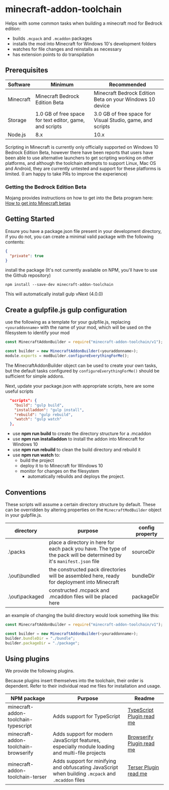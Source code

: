 # minecraft-addon-toolchain

Helps with some common tasks when building a minecraft mod for Bedrock edition:
* builds `.mcpack` and `.mcaddon` packages
* installs the mod into Minecraft for Windows 10's development folders
* watches for file changes and reinstalls as necessary
* has extension points to do transpilation

## Prerequisites
| Software  | Minimum                                                 | Recommended                                               |
| --------- | ------------------------------------------------------- | --------------------------------------------------------- |
| Minecraft | Minecraft Bedrock Edition Beta                          | Minecraft Bedrock Edition Beta on your Windows 10 device  |
| Storage   | 1.0 GB of free space for text editor, game, and scripts | 3.0 GB of free space for Visual Studio, game, and scripts |
| Node.js   | 8.x                                                     | 10.x                                                      |

Scripting in Minecraft is currently only officially supported on Windows 10 Bedrock Edition Beta, however there have been reports that users have been able to use alternative launchers to get scripting working on other platforms, and although the toolchain attempts to support Linux, Mac OS and Android, they are currently untested and support for these platforms is limited. (I am happy to take PRs to improve the experience)

### Getting the Bedrock Edition Beta
Mojang provides instructions on how to get into the Beta program here: [How to get into Minecraft betas](https://minecraft.net/en-us/article/how-get-minecraft-betas)


## Getting Started
Ensure you have a package.json file present in your development directory, if you do not, you can create a minimal valid package with the following contents:
```json
{
  "private": true
}
```

install the package (It's not currently available on NPM, you'll have to use the Github repository)
```
npm install --save-dev minecraft-addon-toolchain
```

This will automatically install gulp vNext (4.0.0)

## Create a gulpfile.js gulp configuration

use the following as a template for your gulpfile.js, replacing `<youraddonname>` with the name of your mod, which will be used on the filesystem to identify your mod

```javascript
const MinecraftAddonBuilder = require("minecraft-addon-toolchain/v1");

const builder = new MinecraftAddonBuilder(<youraddonname>);
module.exports = modBuilder.configureEverythingForMe();
```

The MinecraftAddonBuilder object can be used to create your own tasks, but the default tasks configured by `configureEverythingForMe()` should be sufficient for simple addons.

Next, update your package.json with appropriate scripts, here are some useful scripts
```json
  "scripts": {
    "build": "gulp build",
    "installaddon": "gulp install",
    "rebuild": "gulp rebuild",
    "watch": "gulp watch"
  },
```

* use **npm run build** to create the directory structure for a .mcaddon
* use **npm run installaddon** to install the addon into Minecraft for Windows 10
* use **npm run rebuild** to clean the build directory and rebuild it
* use **npm run watch** to:
    * build the project
    * deploy it to to Minecraft for Windows 10
    * monitor for changes on the filesystem
        * automatically rebuilds and deploys the project.

## Conventions

These scripts will assume a certain directory structure by default. These can be overridden by altering properties on the `MinecraftModBuilder` object in your gulpfile.js.

| directory      | purpose                                                                                                                | config property |
| -------------- | ---------------------------------------------------------------------------------------------------------------------- | --------------- |
| .\packs        | place a directory in here for each pack you have. The type of the pack will be determined by it's `manifest.json` file | sourceDir       |
| .\out\bundled  | the constructed pack directories will be assembled here, ready for deployment into Minecraft                           | bundleDir       |
| .\out\packaged | constructed .mcpack and .mcaddon files will be placed here                                                             | packageDir      |

an example of changing the build directory would look something like this:
```javascript
const MinecraftAddonBuilder = require("minecraft-addon-toolchain/v1");

const builder = new MinecraftAddonBuilder(<youraddonname>);
builder.bundleDir = "./bundle";
builder.packageDir = "./package";
```

## Using plugins
We provide the following plugins.

Because plugins insert themselves into the toolchain, their order is dependent. Refer to their individual read me files for installation and usage.

| NPM package                          | Purpose                                                                                            | Readme                                                                                                                                                              |
| ------------------------------------ | -------------------------------------------------------------------------------------------------- | ------------------------------------------------------------------------------------------------------------------------------------------------------------------- |
| minecraft-addon-toolchain-typescript | Adds support for TypeScript                                                                        | [TypeScript Plugin read me](https://github.com/minecraft-addon-tools/minecraft-addon-toolchain/blob/master/packages/minecraft-addon-toolchain-typescript/README.md) |
| minecraft-addon-toolchain-browserify | Adds support for modern JavaScript features, especially module loading and multi-file projects     | [Browserify Plugin read me](https://github.com/minecraft-addon-tools/minecraft-addon-toolchain/blob/master/packages/minecraft-addon-toolchain-browserify/README.md) |
| minecraft-addon-toolchain-terser     | Adds support for minifying and obfuscating JavaScript when building `.mcpack` and `.mcaddon` files | [Terser Plugin read me](https://github.com/minecraft-addon-tools/minecraft-addon-toolchain/blob/master/packages/minecraft-addon-toolchain-terser/README.md)         |
